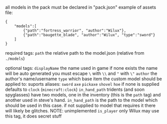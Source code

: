 all models in the pack must be declared in "pack.json"
example of assets file:
```
{
	"models":[
		{"path":"fortress_warrior", "author":"Wilux"},
		{"path":"baugette_blade", "author":"Wilux", "type":"sword"}
	]
}
```
required tags:
 `path` the relative path to the model.json (relative from `./models`)
 
optional tags:
 `displayName` the name used in game
	if none exists the name will be auto generated
	you must escape `\` with `\\` and `"` with `\"`
 `author` the author's name/username
 `type` which base item the custom model should be applied to:
	suports aliases: `sword` `axe` `pickaxe` `shovel` `hoe` 
	if none is supplied defaults to `clock` (`minecraft:clock`)
 `in_hand_path` tridents (and soon spyglasses) have two models, one 
	in the inventory (this is the `path` tag) and another used in steve's hand.
	`in_hand_path` is the path to the model which should be used in this case.
	if not supplied to model that requires it there will likely be glitches.
	NOTE: unimplemented
 `is_player`
	only Wilux may use this tag, it does secret stuff

